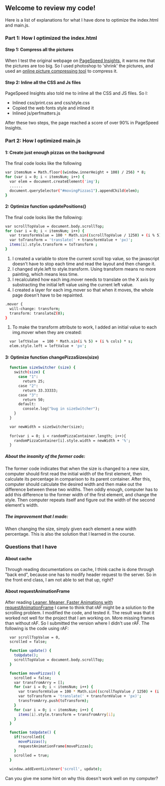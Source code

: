 ## Welcome to review my code! 

Here is a list of explanations for what I have done to optimize the index.html and main.js.

### Part 1: How I optimized the index.html 

#### Step 1: Compress all the pictures

When I test the original webpage on [PageSpeed Insights](https://developers.google.com/speed/pagespeed/insights/?hl=zh-CN), it warns me that the pictures are too big. So I used photoshop to 'shrink' the pictures, and used an [online picture compressing tool](http://compressjpeg.com/zh/) to compress it. 

#### Step 2: Inline all the CSS and Js files 

PageSpeed Insights also told me to inline all the CSS and JS files. So I: 

* Inlined css/print.css and css/style.css
* Copied the web fonts style and inlined it
* Inlined js/perfmatters.js 

After these two steps, the page reached a score of over 90% in PageSpeed Insights. 

### Part 2: How I optimized main.js 
#### 1: Create just enough pizzas on the background
The final code looks like the following 

  ```bash
  var itemsNum = Math.floor((window.innerHeight + 100) / 256) * 8;
  for (var i = 0; i < itemsNum; i++) {
    var elem = document.createElement('img');
    ......
    document.querySelector("#movingPizzas1").appendChild(elem);
  }
  ```
#### 2: Optimize function updatePositions()

The final code looks like the following: 
  ```bash
  var scrollTopValue = document.body.scrollTop;
  for (var i = 0; i < itemsNum; i++) {
    var transformValue = 100 * Math.sin((scrollTopValue / 1250) + (i % 5)) - 100 * Math.sin(i % 5);
    var toTransform = 'translate(' + transformValue + 'px)';
    items[i].style.transform = toTransform ;
  }
  ```

1. I created a variable to store the current scroll top value, so the javascript doesn't have to stop each time and read the layout and then change it.  
1. I changed style.left to style.transform. Using transform means no more painting, which means less time. 
1. I recalculated how each img.mover needs to translate on the X axis by substracting the initial left value using the current left value. 
1. I created a layer for each img.mover so that when it moves, the whole page doesn't have to be repainted. 

  ```bash
  .mover {
    will-change: transform;
    transform: translateZ(0);
  }
  ```
1. To make the transform attribute to work, I added an initial value to each img.mover when they are created: 

  ```bash
    var leftValue  = 100 * Math.sin(i % 5) + (i % cols) * s;
    elem.style.left = leftValue + 'px';
  ```

#### 3: Optimize function changePizzaSizes(size) 

  ```bash
    function sizeSwitcher (size) {
      switch(size) {
        case "1":
          return 25;
        case "2":
          return 33.33333;
        case "3":
          return 50;
        default:
          console.log("bug in sizeSwitcher");
      }
    }

    var newWidth = sizeSwitcher(size);
    
    for(var i = 0; i < randomPizzaContainer.length; i++){
      randomPizzaContainer[i].style.width = newWidth + '%';
    }
  ```

##### About the insanity of the former code: 
The former code indicates that when the size is changed to a new size, computer should first read the initial width of the first element, then calculate its percentage in comparison to its parent container. After this, computer should calculate the desired width and then make out the difference between these two widths. Then oddly enough, computer has to add this difference to the former width of the first element, and change the style. Then computer repeats itself and figure out the width of the second element's width. 

##### The improvement that I made:
When changing the size, simply given each element a new width percentage. This is also the solution that I learned in the course. 


### Questions that I have 
#### About cache
Through reading documentations on cache, I think cache is done through "back end", because one has to modify header request to the server. So in the front end class, I am not able to set that up, right? 

#### About requestAnimationFrame 
After reading [Leaner, Meaner, Faster Animations with requestAnimationFrame](http://www.html5rocks.com/en/tutorials/speed/animations/) I came to think that rAF might be a solution to the scrolling problem. I modified the code, and tested it. The result was that it worked not well for the project that I am working on. More missing frames than without rAF. So I submitted the version where I didn't use rAF. The following is the code using rAF: 

  ```bash
    var scrollTopValue = 0, 
    scrolled = false; 

    function update() {
      toUpdate();
      scrollTopValue = document.body.scrollTop;
    }

    function movePizzas() {
      scrolled = false;
      var transfromArry = [];
      for (var i = 0; i < itemsNum; i++) {
        var transformValue = 100 * Math.sin((scrollTopValue / 1250) + (i % 5)) - 100 * Math.sin(i % 5);
        var toTransform = 'translate(' + transformValue + 'px)';
        transfromArry.push(toTransform);
      }
      for (var i = 0; i < itemsNum; i++) {
        items[i].style.transform = transfromArry[i];
      }
    }

    function toUpdate() {
      if(!scrolled){
        movePizzas();
        requestAnimationFrame(movePizzas);
      }
      scrolled = true; 
    }
    
    window.addEventListener('scroll', update);
  ```

Can you give me some hint on why this doesn't work well on my computer? 


